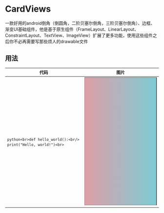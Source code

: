 # CardViews
一款好用的android倒角（倒圆角，二阶贝塞尔倒角，三阶贝塞尔倒角）、边框、渐变UI基础组件，他是基于原生组件（FrameLayout、LinearLayout、ConstraintLayout、TextView、ImageView）扩展了更多功能，使用这些组件之后你不必再需要写那些烦人的drawable文件

## 用法
| 代码                                                                    | 图片                                 |
|-----------------------------------------------------------------------| ------------------------------------ |
| ```python<br>def hello_world():<br/>    print("Hello, world!")<br>``` | ![img_2.png](pics/img_2.png) |


